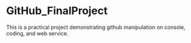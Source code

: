 # GitHub_FinalProject
This is a practical project demonstrating github manipulation on console, coding, and web service.
